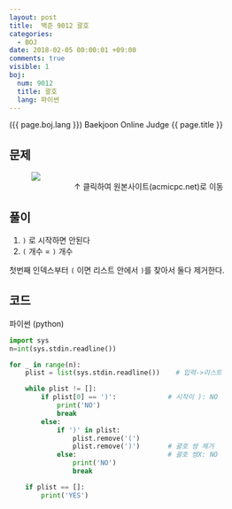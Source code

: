 ```yaml
---
layout: post
title:  백준 9012 괄호
categories:
  - BOJ
date: 2018-02-05 00:00:01 +09:00
comments: true
visible: 1
boj:
  num: 9012
  title: 괄호
  lang: 파이썬
---
```


({{ page.boj.lang }}) Baekjoon Online Judge {{ page.title }}


## 문제

<figure>
<a href="https://www.acmicpc.net/problem/{{ page.boj.num }}" target="_blank">
<img src="/assets/posts/boj/{{ page.boj.num }}.png"></a>
<figcaption align="middle">
&uarr; 클릭하여 원본사이트(acmicpc.net)로 이동
</figcaption>
</figure>

## 풀이
1. `)` 로 시작하면 안된다
2. `(` 개수 = `)` 개수

첫번째 인덱스부터 `(` 이면 리스트 안에서 `)`를 찾아서 둘다 제거한다.

## 코드
파이썬 (python)
```py
import sys
n=int(sys.stdin.readline())

for _ in range(n):
	plist = list(sys.stdin.readline())    # 입력->리스트

	while plist != []:
        if plist[0] == ')':             # 시작이 ): NO
            print('NO')
            break
        else:
            if ')' in plist:
                plist.remove('(')
                plist.remove(')')       # 괄호 쌍 제거
            else:                       # 괄호 쌍X: NO
                print('NO')
                break

	if plist == []:
		print('YES')
```
